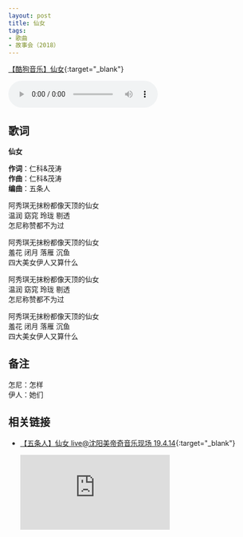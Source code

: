 ```yaml
---
layout: post
title: 仙女
tags:
- 歌曲
- 故事会（2018）
---
```


[【酷狗音乐】仙女](https://www.kugou.com/song/#hash=0E9DBC7456F6CFA7163BF7CB618043EF&album_id=15435451){:target="_blank"}

<audio controls autoplay loop  src="https://onedrive.gimhoy.com/1drv/aHR0cHM6Ly8xZHJ2Lm1zL3UvcyFBbXVjeFU4NF9vc3NoRUVuWUNWY1BZcmpYTHZ5.flac">
您的浏览器不支持 audio 标签。
</audio>

## 歌词

**仙女**

**作词**：仁科&茂涛  
**作曲**：仁科&茂涛  
**编曲**：五条人

阿秀琪无抹粉都像天顶的仙女  
温润 窈窕 玲珑 剔透  
怎尼称赞都不为过

阿秀琪无抹粉都像天顶的仙女  
羞花 闭月 落雁 沉鱼  
四大美女伊人又算什么

阿秀琪无抹粉都像天顶的仙女  
温润 窈窕 玲珑 剔透  
怎尼称赞都不为过

阿秀琪无抹粉都像天顶的仙女  
羞花 闭月 落雁 沉鱼  
四大美女伊人又算什么

## 备注

怎尼：怎样  
伊人：她们

## 相关链接

- [【五条人】仙女 live@沈阳美帝奇音乐现场 19.4.14](https://www.bilibili.com/video/BV1Xb411L7qd?from=search&seid=18407003104518798989){:target="_blank"}

  <div class="iframe-container"><iframe class="responsive-iframe" src='http://player.bilibili.com/player.html?aid=49355129&cid=86421378&page=1&high_quality=1' frameborder="no" allowfullscreen="true"></iframe></div>